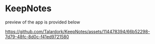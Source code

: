 # KeepNotes

preview of the app is provided below

https://github.com/Talardork/KeepNotes/assets/114478394/66b52298-7d79-48fc-8d0c-f41ed9721580

